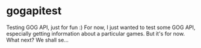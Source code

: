 # gogapitest
Testing GOG API, just for fun :)
For now, I just wanted to test some GOG API, especially getting information about a particular games.
But it's for now. What next? We shall se...
